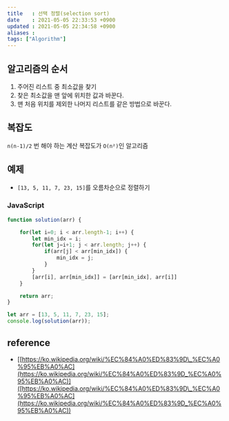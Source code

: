 ```yaml
---
title   : 선택 정렬(selection sort)
date    : 2021-05-05 22:33:53 +0900
updated : 2021-05-05 22:34:58 +0900
aliases :
tags: ["Algorithm"]
---
```

## 알고리즘의 순서  
1. 주어진 리스트 중 최소값을 찾기 
2. 찾은 최소값을 맨 앞에 위치한 값과 바꾼다. 
3. 맨 처음 위치를 제외한 나머지 리스트를 같은 방법으로 바꾼다.  

## 복잡도
`n(n-1)/2` 번 해야 하는 계산 복잡도가 `O(n²)`인 알고리즘 

## 예제 
- `[13, 5, 11, 7, 23, 15]`를 오름차순으로 정렬하기    

### JavaScript  
```javascript
function solution(arr) {

    for(let i=0; i < arr.length-1; i++) {
        let min_idx = i; 
        for(let j=i+1; j < arr.length; j++) {
            if(arr[j] < arr[min_idx]) {
                min_idx = j; 
            }
        }
        [arr[i], arr[min_idx]] = [arr[min_idx], arr[i]]
    }

    return arr;
}

let arr = [13, 5, 11, 7, 23, 15];
console.log(solution(arr));
```


## reference 
- [[https://ko.wikipedia.org/wiki/%EC%84%A0%ED%83%9D\_%EC%A0%95%EB%A0%AC](https://ko.wikipedia.org/wiki/%EC%84%A0%ED%83%9D_%EC%A0%95%EB%A0%AC)]([https://ko.wikipedia.org/wiki/%EC%84%A0%ED%83%9D\_%EC%A0%95%EB%A0%AC](https://ko.wikipedia.org/wiki/%EC%84%A0%ED%83%9D_%EC%A0%95%EB%A0%AC))
